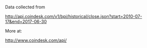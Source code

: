 Data collected from

http://api.coindesk.com/v1/bpi/historical/close.json?start=2010-07-17&end=2017-06-30

More at:

http://www.coindesk.com/api/

